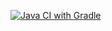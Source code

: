 [![Java CI with Gradle](https://github.com/DariaGoriunova/Patterns1/actions/workflows/gradle.yml/badge.svg)](https://github.com/DariaGoriunova/Patterns1/actions/workflows/gradle.yml)
